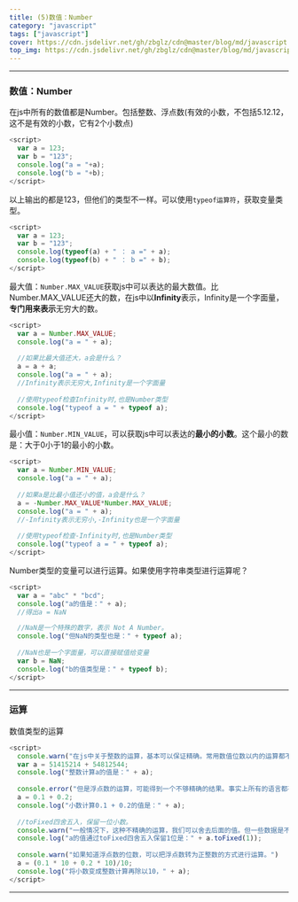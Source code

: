 ```yaml
---
title: (5)数值：Number
category: "javascript"
tags: ["javascript"]
cover: https://cdn.jsdelivr.net/gh/zbglz/cdn@master/blog/md/javascript.svg
top_img: https://cdn.jsdelivr.net/gh/zbglz/cdn@master/blog/md/javascript.svg
---
```


***

### 数值：Number

在js中所有的数值都是Number。包括整数、浮点数(有效的小数，不包括5.12.12，这不是有效的小数，它有2个小数点)


```js js
<script>
  var a = 123;
  var b = "123";
  console.log("a = "+a);
  console.log("b = "+b);
</script>
```

以上输出的都是123，但他们的类型不一样。可以使用`typeof运算符`，获取变量类型。


```js js
<script>
  var a = 123;
  var b = "123";
  console.log(typeof(a) + " ： a =" + a); 
  console.log(typeof(b) + " ： b =" + b); 
</script>
```


最大值：`Number.MAX_VALUE`获取js中可以表达的最大数值。比Number.MAX_VALUE还大的数，在js中以**Infinity**表示，Infinity是一个字面量，**专门用来表示**无穷大的数。


```js js
<script>
  var a = Number.MAX_VALUE;
  console.log("a = " + a);
  
  //如果比最大值还大，a会是什么？
  a = a + a;
  console.log("a = " + a);
  //Infinity表示无穷大,Infinity是一个字面量
  
  //使用typeof检查Infinity时,也是Number类型
  console.log("typeof a = " + typeof a);
</script>
```


最小值：`Number.MIN_VALUE`，可以获取js中可以表达的**最小的小数**。这个最小的数是：大于0小于1的最小的小数。


```js js
<script>
  var a = Number.MIN_VALUE;
  console.log("a = " + a);
  
  //如果a是比最小值还小的值，a会是什么？
  a = -Number.MAX_VALUE*Number.MAX_VALUE;
  console.log("a = " + a);
  //-Infinity表示无穷小,-Infinity也是一个字面量
  
  //使用typeof检查-Infinity时,也是Number类型
  console.log("typeof a = " + typeof a);
</script>
```


Number类型的变量可以进行运算。如果使用字符串类型进行运算呢？


```js js
<script>
  var a = "abc" * "bcd";
  console.log("a的值是：" + a); 
  //得出a = NaN

  //NaN是一个特殊的数字，表示 Not A Number。
  console.log("但NaN的类型也是：" + typeof a);
  
  //NaN也是一个字面量，可以直接赋值给变量
  var b = NaN;
  console.log("b的值类型是：" + typeof b);
</script>
```


***

### 运算

数值类型的运算


```js js
<script>
  console.warn("在js中关于整数的运算，基本可以保证精确。常用数值位数以内的运算都不会有什么问题。")
  var a = 51415214 + 54812544;
  console.log("整数计算a的值是：" + a);
  
  console.error("但是浮点数的运算，可能得到一个不够精确的结果。事实上所有的语言都有这个问题。例：在十进制的数值中，如 1/3 ，是无法精确表达的。js中的表达式，转到二进制中进行运算时，二进制中，无法精确表达 1/10。所以浮点数在二进制中运算，都是不精确的。")
  a = 0.1 + 0.2;
  console.log("小数计算0.1 + 0.2的值是：" + a);
  
  //toFixed四舍五入，保留一位小数。
  console.warn("一般情况下，这种不精确的运算，我们可以舍去后面的值。但一些数据是不能舍去的，比如涉及到钱，或者对精确度要求很高的数据。这种结果一般通过服务器运算返回。")
  console.log("a的值通过toFixed四舍五入保留1位是：" + a.toFixed(1));
  
  console.warn("如果知道浮点数的位数，可以把浮点数转为正整数的方式进行运算。")
  a = (0.1 * 10 + 0.2 * 10)/10;
  console.log("将小数变成整数计算再除以10，" + a);
</script>
```


***